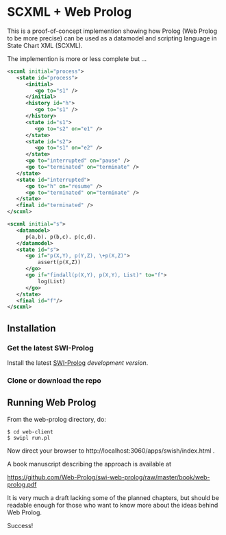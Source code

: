 # SCXML + Web Prolog

This is a proof-of-concept implemention showing how Prolog (Web Prolog to be more precise) can be used as a datamodel and scripting language in State Chart XML (SCXML).

The implemention is more or less complete but ... 

```xml
<scxml initial="process">
   <state id="process">
      <initial>
         <go to="s1" />
      </initial>
      <history id="h">
         <go to="s1" />
      </history>
      <state id="s1">
         <go to="s2" on="e1" />
      </state>
      <state id="s2">
         <go to="s1" on="e2" />
      </state>
      <go to="interrupted" on="pause" />
      <go to="terminated" on="terminate" />
   </state>
   <state id="interrupted">
      <go to="h" on="resume" />
      <go to="terminated" on="terminate" />
   </state>
   <final id="terminated" />
</scxml>
```


```xml
<scxml initial="s">
   <datamodel>
      p(a,b). p(b,c). p(c,d).
   </datamodel>
   <state id="s">
      <go if="p(X,Y), p(Y,Z), \+p(X,Z)">
          assert(p(X,Z))
      </go>
      <go if="findall(p(X,Y), p(X,Y), List)" to="f">
          log(List)
      </go>
   </state>
   <final id="f"/>
</scxml> 
```

## Installation


### Get the latest SWI-Prolog

Install the latest  [SWI-Prolog](http://www.swi-prolog.org) _development
version_. 

### Clone or download the repo

## Running Web Prolog

From the web-prolog directory, do:

```
$ cd web-client
$ swipl run.pl
```

Now direct your browser to http://localhost:3060/apps/swish/index.html .

A book manuscript describing the approach is available at

https://github.com/Web-Prolog/swi-web-prolog/raw/master/book/web-prolog.pdf

It is very much a draft lacking some of the planned chapters, but should be readable enough for those who want to know more about the ideas behind Web Prolog.

Success!



